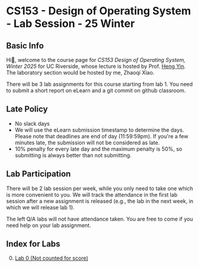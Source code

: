 # CS153 - Design of Operating System - Lab Session - 25 Winter

## Basic Info

Hi👋, welcome to the course page for *CS153 Design of Operating System, Winter 2025* for UC Riverside, whose lecture is hosted by Prof. [Heng Yin](https://www.cs.ucr.edu/~heng/). The laboratory section would be hosted by me, Zhaoqi Xiao. 

There will be 3 lab assignments for this course starting from lab 1. You need to submit a short report on eLearn and a git commit on github classroom. 

## Late Policy

* No slack days
* We will use the eLearn submission timestamp to determine the days. Please note that deadlines are end of day (11:59:59pm). If you're a few minutes late, the submission will not be considered as late.
* 10% penalty for every late day and the maximum penalty is 50%, so submitting is always better than not submitting.

## Lab Participation

There will be 2 lab session per week, while you only need to take one which is more convenient to you. We will track the attendance in the first lab session after a new assignment is released (e.g., the lab in the next week, in which we will release lab 1). 

The left Q/A labs will not have attendance taken. You are free to come if you need help on your lab assignment. 

## Index for Labs

0. [Lab 0 (Not counted for score)](./lab-instructions/lab0.md)

